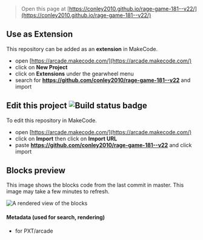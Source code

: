  


> Open this page at [https://conley2010.github.io/rage-game-181--v22/](https://conley2010.github.io/rage-game-181--v22/)

## Use as Extension

This repository can be added as an **extension** in MakeCode.

* open [https://arcade.makecode.com/](https://arcade.makecode.com/)
* click on **New Project**
* click on **Extensions** under the gearwheel menu
* search for **https://github.com/conley2010/rage-game-181--v22** and import

## Edit this project ![Build status badge](https://github.com/conley2010/rage-game-181--v22/workflows/MakeCode/badge.svg)

To edit this repository in MakeCode.

* open [https://arcade.makecode.com/](https://arcade.makecode.com/)
* click on **Import** then click on **Import URL**
* paste **https://github.com/conley2010/rage-game-181--v22** and click import

## Blocks preview

This image shows the blocks code from the last commit in master.
This image may take a few minutes to refresh.

![A rendered view of the blocks](https://github.com/conley2010/rage-game-181--v22/raw/master/.github/makecode/blocks.png)

#### Metadata (used for search, rendering)

* for PXT/arcade
<script src="https://makecode.com/gh-pages-embed.js"></script><script>makeCodeRender("{{ site.makecode.home_url }}", "{{ site.github.owner_name }}/{{ site.github.repository_name }}");</script>
